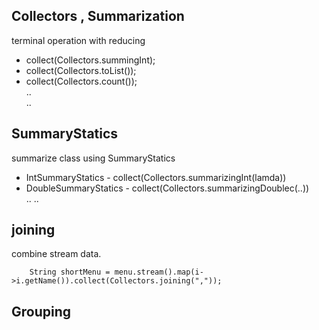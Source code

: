 ## Collectors , Summarization
terminal operation with reducing 
- collect(Collectors.summingInt);
- collect(Collectors.toList());
- collect(Collectors.count());  
..    
..  

## SummaryStatics
summarize class using SummaryStatics
- IntSummaryStatics - collect(Collectors.summarizingInt(lamda))
- DoubleSummaryStatics - collect(Collectors.summarizingDoublec(..))  
..
..

## joining
combine stream data.  
``` 
    String shortMenu = menu.stream().map(i->i.getName()).collect(Collectors.joining(","));
```

## Grouping
